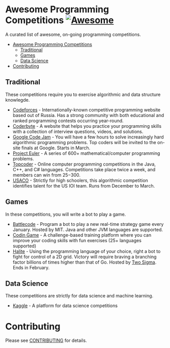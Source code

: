 # Awesome Programming Competitions [![Awesome](https://cdn.rawgit.com/sindresorhus/awesome/d7305f38d29fed78fa85652e3a63e154dd8e8829/media/badge.svg)](https://github.com/sindresorhus/awesome)

A curated list of awesome, on-going programming competitions. 

- [Awesome Programming Competitions](#awesome-programming-competitions)
    - [Traditional](#traditional)
    - [Games](#games)
    - [Data Science](#data-science)
- [Contributing](#contributing)

## Traditional 

These competitions require you to exercise algorithmic and data structure knowlegde.

* [Codeforces](http://codeforces.com/) - Internationally-known competitive programming website based out of Russia. Has a strong community with both educational and ranked programming contests occurring year-round.
* [Coderbyte](https://www.coderbyte.com/) - A website that helps you practice your programming skills with a collection of interview questions, videos, and solutions.
* [Google Code Jam](https://code.google.com/codejam/) - You will have a few hours to solve increasingly hard algorithmic programming problems. Top coders will be invited to the on-site finals at Google. Starts in March.
* [Project Euler](https://projecteuler.net/) - A series of 600+ mathematical/computer programming problems.
* [Topcoder](https://www.topcoder.com/) - Online computer programming competitions in the Java, C++, and C# languages. Competitions take place twice a week, and members can win from $25-$300.
* [USACO](http://usaco.org) - Strictly for high schoolers, this algorithmic competition identifies talent for the US IOI team. Runs from December to March. 

## Games 

In these competitions, you will write a bot to play a game.

* [Battlecode](https://www.battlecode.org/) - Program a bot to play a new real-time strategy game every January. Hosted by MIT. Java and other JVM languages are supported.
* [Codin Game](https://www.codingame.com/start) - A challenge-based training platform where you can improve your coding skills with fun exercises (25+ languages supported)
* [Halite](https://halite.io) -  Using the programming language of your choice, right a bot to fight for control of a 2D grid. Victory will require braving a branching factor billions of times higher than that of Go. Hosted by [Two Sigma](https://www.twosigma.com/). Ends in February.

## Data Science 

These competitions are strictly for data science and machine learning.

* [Kaggle](https://www.kaggle.com/) - A platform for data science competitions 

# Contributing

Please see [CONTRIBUTING](CONTRIBUTING.md) for details.

